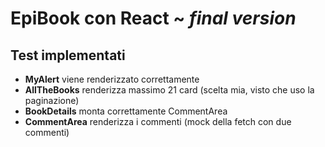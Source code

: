 # EpiBook con React ~ _final version_


## Test implementati
- **MyAlert** viene renderizzato correttamente 
- **AllTheBooks** renderizza massimo 21 card (scelta mia, visto che uso la paginazione)
- **BookDetails** monta correttamente CommentArea
- **CommentArea** renderizza i commenti (mock della fetch con due commenti)

